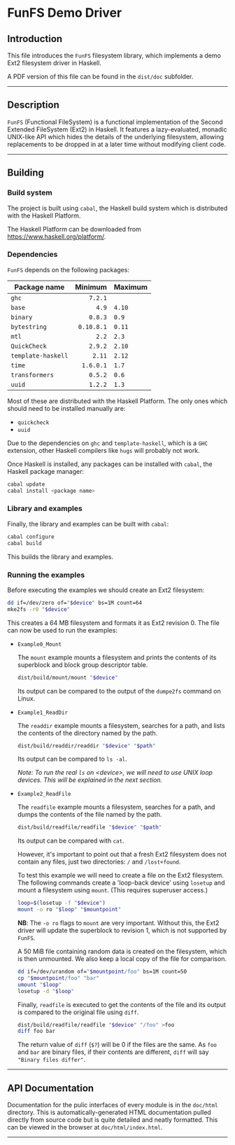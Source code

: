 # FunFS Demo Driver

## Introduction

This file introduces the `FunFS` filesystem library, which implements a demo Ext2 filesystem driver in Haskell.

A PDF version of this file can be found in the `dist/doc` subfolder.

---

## Description

`FunFS` (Functional FileSystem) is a functional implementation of the Second Extended FileSystem (Ext2) in Haskell. It features a lazy-evaluated, monadic UNIX-like API which hides the details of the underlying filesystem, allowing replacements to be dropped in at a later time without modifying client code.

---

## Building

### Build system

The project is built using `cabal`, the Haskell build system which is distributed with the Haskell Platform.

The Haskell Platform can be downloaded from <https://www.haskell.org/platform/>.

### Dependencies

`FunFS` depends on the following packages:

| Package name       | Minimum    | Maximum   |
| -------------------|-----------:|-----------|
| `ghc`              | `7.2.1`    |           |
| `base`             | `4.9`      | `4.10`    |
| `binary`           | `0.8.3`    | `0.9`     |
| `bytestring`       | `0.10.8.1` | `0.11`    |
| `mtl`              | `2.2`      | `2.3`     |
| `QuickCheck`       | `2.9.2`    | `2.10`    |
| `template-haskell` | `2.11`     | `2.12`    |
| `time`             | `1.6.0.1`  | `1.7`     |
| `transformers`     | `0.5.2`    | `0.6`     |
| `uuid`             | `1.2.2`    | `1.3`     |

Most of these are distributed with the Haskell Platform. The only ones which should need to be installed manually are:

* `quickcheck`
* `uuid`

Due to the dependencies on `ghc` and `template-haskell`, which is a `GHC` extension, other Haskell compilers like `hugs` will probably not work.

Once Haskell is installed, any packages can be installed with `cabal`, the Haskell package manager:

```sh
cabal update
cabal install <package name>
```

### Library and examples

Finally, the library and examples can be built with `cabal`:

```sh
cabal configure
cabal build
```

This builds the library and examples.

### Running the examples

Before executing the examples we should create an Ext2 filesystem:

```sh
dd if=/dev/zero of="$device" bs=1M count=64
mke2fs -r0 "$device"
```

This creates a 64 MB filesystem and formats it as Ext2 revision 0. The file can now be used to run the examples:

* `Example0_Mount`

    The `mount` example mounts a filesystem and prints the contents of its superblock and block group descriptor table.

   ```sh
   dist/build/mount/mount "$device"
   ```

    Its output can be compared to the output of the `dumpe2fs` command on Linux.

* `Example1_ReadDir`

   The `readdir` example mounts a filesystem, searches for a path, and lists the contents of the directory named by the path.

   ```sh
   dist/build/readdir/readdir "$device" "$path"
   ```

   Its output can be compared to `ls -al`.

   *Note: To run the real `ls` on &lt;device&gt;, we will need to use UNIX loop devices. This will be explained in the next section.*

* `Example2_ReadFile`

   The `readfile` example mounts a filesystem, searches for a path, and dumps the contents of the file named by the path.

   ```sh
   dist/build/readfile/readfile "$device" "$path"
   ```

   Its output can be compared with `cat`.

   However, it's important to point out that a fresh Ext2 filesystem does not contain any files, just two directories: `/` and `/lost+found`.

   To test this example we will need to create a file on the Ext2 filesystem. The following commands create a 'loop-back device' using `losetup` and mount a filesystem using `mount`. (This requires superuser access.)

   ```sh
   loop=$(losetup -f "$device")
   mount -o ro "$loop" "$mountpoint"
   ```

   **NB**: The `-o ro` flags to `mount` are very important. Without this, the Ext2 driver will update the superblock to revision 1, which is not supported by `FunFS`.

   A 50 MiB file containing random data is created on the filesystem, which is then unmounted. We also keep a local copy of the file for comparison.

   ```sh
   dd if=/dev/urandom of="$mountpoint/foo" bs=1M count=50
   cp "$mountpoint/foo" "bar"
   umount "$loop"
   losetup -d "$loop"
   ```

  Finally, `readfile` is executed to get the contents of the file and its output is compared to the original file using `diff`.

  ```sh
  dist/build/readfile/readfile "$device" "/foo" >foo
  diff foo bar
  ```

  The return value of `diff` (`$?`) will be 0 if the files are the same. As `foo` and `bar` are binary files, if their contents are different, `diff` will say `"Binary files differ"`.

---

## API Documentation

Documentation for the pulic interfaces of every module is in the `doc/html` directory. This is automatically-generated HTML documentation pulled directly from source code but is quite detailed and neatly formatted. This can be viewed in the browser at `doc/html/index.html`.

---
